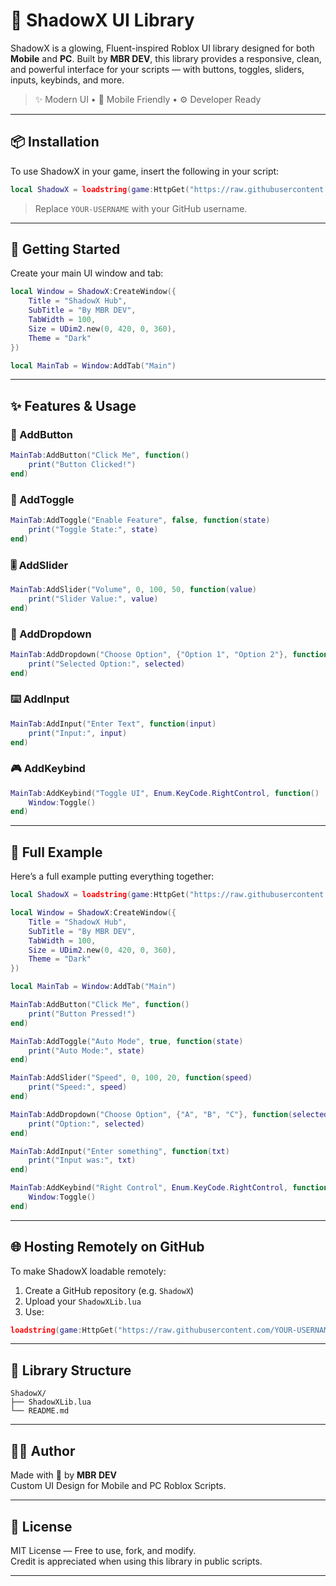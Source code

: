 # 🌌 ShadowX UI Library

ShadowX is a glowing, Fluent-inspired Roblox UI library designed for both **Mobile** and **PC**. Built by **MBR DEV**, this library provides a responsive, clean, and powerful interface for your scripts — with buttons, toggles, sliders, inputs, keybinds, and more.

> ✨ Modern UI • 📱 Mobile Friendly • ⚙️ Developer Ready

---

## 📦 Installation

To use ShadowX in your game, insert the following in your script:

```lua
local ShadowX = loadstring(game:HttpGet("https://raw.githubusercontent.com/YOUR-USERNAME/ShadowX/main/ShadowXLib.lua"))()
```

> Replace `YOUR-USERNAME` with your GitHub username.

---

## 🚀 Getting Started

Create your main UI window and tab:

```lua
local Window = ShadowX:CreateWindow({
    Title = "ShadowX Hub",
    SubTitle = "By MBR DEV",
    TabWidth = 100,
    Size = UDim2.new(0, 420, 0, 360),
    Theme = "Dark"
})

local MainTab = Window:AddTab("Main")
```

---

## ✨ Features & Usage

### 🔘 AddButton

```lua
MainTab:AddButton("Click Me", function()
    print("Button Clicked!")
end)
```

### 🔄 AddToggle

```lua
MainTab:AddToggle("Enable Feature", false, function(state)
    print("Toggle State:", state)
end)
```

### 🎚️ AddSlider

```lua
MainTab:AddSlider("Volume", 0, 100, 50, function(value)
    print("Slider Value:", value)
end)
```

### 🔽 AddDropdown

```lua
MainTab:AddDropdown("Choose Option", {"Option 1", "Option 2"}, function(selected)
    print("Selected Option:", selected)
end)
```

### ⌨️ AddInput

```lua
MainTab:AddInput("Enter Text", function(input)
    print("Input:", input)
end)
```

### 🎮 AddKeybind

```lua
MainTab:AddKeybind("Toggle UI", Enum.KeyCode.RightControl, function()
    Window:Toggle()
end)
```

---

## 🧱 Full Example

Here’s a full example putting everything together:

```lua
local ShadowX = loadstring(game:HttpGet("https://raw.githubusercontent.com/YOUR-USERNAME/ShadowX/main/ShadowXLib.lua"))()

local Window = ShadowX:CreateWindow({
    Title = "ShadowX Hub",
    SubTitle = "By MBR DEV",
    TabWidth = 100,
    Size = UDim2.new(0, 420, 0, 360),
    Theme = "Dark"
})

local MainTab = Window:AddTab("Main")

MainTab:AddButton("Click Me", function()
    print("Button Pressed!")
end)

MainTab:AddToggle("Auto Mode", true, function(state)
    print("Auto Mode:", state)
end)

MainTab:AddSlider("Speed", 0, 100, 20, function(speed)
    print("Speed:", speed)
end)

MainTab:AddDropdown("Choose Option", {"A", "B", "C"}, function(selected)
    print("Option:", selected)
end)

MainTab:AddInput("Enter something", function(txt)
    print("Input was:", txt)
end)

MainTab:AddKeybind("Right Control", Enum.KeyCode.RightControl, function()
    Window:Toggle()
end)
```

---

## 🌐 Hosting Remotely on GitHub

To make ShadowX loadable remotely:

1. Create a GitHub repository (e.g. `ShadowX`)
2. Upload your `ShadowXLib.lua`
3. Use:

```lua
loadstring(game:HttpGet("https://raw.githubusercontent.com/YOUR-USERNAME/ShadowX/main/ShadowXLib.lua"))()
```

---

## 📁 Library Structure

```
ShadowX/
├── ShadowXLib.lua
└── README.md
```

---

## 🧑‍💻 Author

Made with 💙 by **MBR DEV**  
Custom UI Design for Mobile and PC Roblox Scripts.

---

## 📜 License

MIT License — Free to use, fork, and modify.  
Credit is appreciated when using this library in public scripts.

---